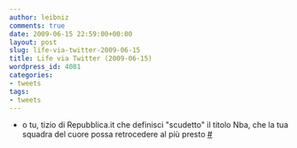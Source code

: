 ```yaml
---
author: leibniz
comments: true
date: 2009-06-15 22:59:00+00:00
layout: post
slug: life-via-twitter-2009-06-15
title: Life via Twitter (2009-06-15)
wordpress_id: 4081
categories:
- tweets
tags:
- tweets
---
```



	
  * o tu, tizio di Repubblica.it che definisci "scudetto" il titolo Nba, che la tua squadra del cuore possa retrocedere al più presto [#](http://twitter.com/leibniz/statuses/2176533075)


